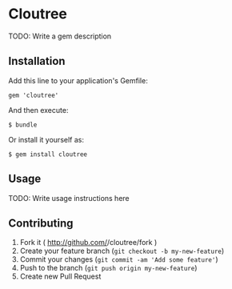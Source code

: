 # Cloutree

TODO: Write a gem description

## Installation

Add this line to your application's Gemfile:

    gem 'cloutree'

And then execute:

    $ bundle

Or install it yourself as:

    $ gem install cloutree

## Usage

TODO: Write usage instructions here

## Contributing

1. Fork it ( http://github.com/<my-github-username>/cloutree/fork )
2. Create your feature branch (`git checkout -b my-new-feature`)
3. Commit your changes (`git commit -am 'Add some feature'`)
4. Push to the branch (`git push origin my-new-feature`)
5. Create new Pull Request
